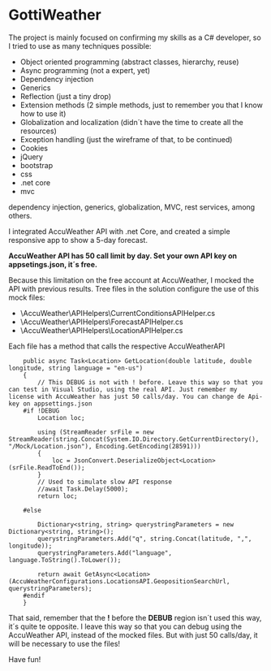 # GottiWeather

The project is mainly focused on confirming my skills as a C# developer, so I tried to use as many techniques possible: 

* Object oriented programming (abstract classes, hierarchy, reuse)
* Async programming (not a expert, yet)
* Dependency injection
* Generics
* Reflection (just a tiny drop)
* Extension methods (2 simple methods, just to remember you that I know how to use it)
* Globalization and localization (didn´t have the time to create all the resources)
* Exception handling (just the wireframe of that, to be continued)
* Cookies
* jQuery
* bootstrap
* css
* .net core
* mvc

dependency injection, generics, globalization, MVC, rest services, among others.  

I integrated AccuWeather API with .net Core, and created a simple responsive app to show a 5-day forecast. 

**AccuWeather API has 50 call limit by day. Set your own API key on appsetings.json, it´s free.**

Because this limitation on the free account at AccuWeather, I mocked the API with previous results. Tree files in the solution configure the use of this mock files:

* \AccuWeather\APIHelpers\CurrentConditionsAPIHelper.cs
* \AccuWeather\APIHelpers\ForecastAPIHelper.cs
* \AccuWeather\APIHelpers\LocationAPIHelper.cs

Each file has a method that calls the respective AccuWeatherAPI

        public async Task<Location> GetLocation(double latitude, double longitude, string language = "en-us")
        {
            // This DEBUG is not with ! before. Leave this way so that you can test in Visual Studio, using the real API. Just remember my license with AccuWeather has just 50 calls/day. You can change de Api-key on appsettings.json
        #if !DEBUG
            Location loc;

            using (StreamReader srFile = new StreamReader(string.Concat(System.IO.Directory.GetCurrentDirectory(), "/Mock/Location.json"), Encoding.GetEncoding(28591)))
            {
                loc = JsonConvert.DeserializeObject<Location>(srFile.ReadToEnd());
            }
            // Used to simulate slow API response
            //await Task.Delay(5000);
            return loc;

        #else

            Dictionary<string, string> querystringParameters = new Dictionary<string, string>();
            querystringParameters.Add("q", string.Concat(latitude, ",", longitude));
            querystringParameters.Add("language", language.ToString().ToLower());

            return await GetAsync<Location>(AccuWeatherConfigurations.LocationsAPI.GeopositionSearchUrl, querystringParameters);
        #endif
        }

That said, remember that the **!** before the **DEBUB** region isn´t used this way, it´s quite te opposite. I leave this way so that you can debug using the AccuWeather API, instead of the mocked files. But with just 50 calls/day, it will be necessary to use the files!

Have fun!
